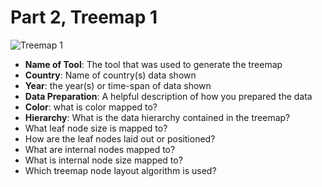 
# Part 2, Treemap 1

![Treemap 1](imagepath)

* **Name of Tool**: The tool that was used to generate the treemap
* **Country**: Name of country(s) data shown
* **Year**: the year(s) or time-span of data shown
* **Data Preparation**: A helpful description of how you prepared the data
* **Color**: what is color mapped to?
* **Hierarchy**: What is the data hierarchy contained in the treemap?
* What leaf node size is mapped to?
* How are the leaf nodes laid out or positioned?
* What are internal nodes mapped to?
* What is internal node size mapped to?
* Which treemap node layout algorithm is used? 

